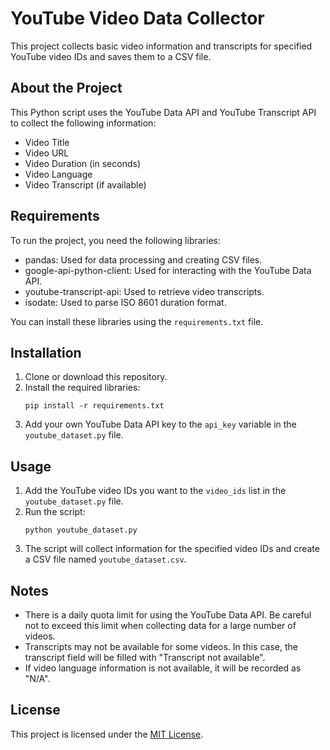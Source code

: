 # YouTube Video Data Collector

This project collects basic video information and transcripts for specified YouTube video IDs and saves them to a CSV file.

## About the Project

This Python script uses the YouTube Data API and YouTube Transcript API to collect the following information:

- Video Title
- Video URL
- Video Duration (in seconds)
- Video Language
- Video Transcript (if available)

## Requirements

To run the project, you need the following libraries:

- pandas: Used for data processing and creating CSV files.
- google-api-python-client: Used for interacting with the YouTube Data API.
- youtube-transcript-api: Used to retrieve video transcripts.
- isodate: Used to parse ISO 8601 duration format.

You can install these libraries using the `requirements.txt` file.

## Installation

1. Clone or download this repository.
2. Install the required libraries:
   ```
   pip install -r requirements.txt
   ```
3. Add your own YouTube Data API key to the `api_key` variable in the `youtube_dataset.py` file.

## Usage

1. Add the YouTube video IDs you want to the `video_ids` list in the `youtube_dataset.py` file.
2. Run the script:
   ```
   python youtube_dataset.py
   ```
3. The script will collect information for the specified video IDs and create a CSV file named `youtube_dataset.csv`.

## Notes

- There is a daily quota limit for using the YouTube Data API. Be careful not to exceed this limit when collecting data for a large number of videos.
- Transcripts may not be available for some videos. In this case, the transcript field will be filled with "Transcript not available".
- If video language information is not available, it will be recorded as "N/A".

## License

This project is licensed under the [MIT License](LICENSE).
